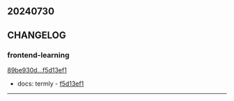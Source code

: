## 20240730

## CHANGELOG

### frontend-learning

[89be930d...f5d13ef1](https://github.com/zhbhun/frontend-learning/compare/89be930d...f5d13ef1)

* docs: termly - [f5d13ef1](https://github.com/zhbhun/frontend-learning/commit/f5d13ef13817fcc45cb3dc295489b1b4283da494)

---

